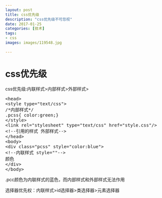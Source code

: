 ```yaml
---
layout: post
title: css优先级
description: "css优先级不可忽视"
date: 2017-01-25
categories: [技术]
tags: 
- css
images: images/119548.jpg
  
---
```

<h1>css优先级</h1>
<p>css优先级:内联样式>内部样式>外部样式></p>
<!--more-->
<pre>
&lt;head&gt;
&lt;style type="text/css"&gt;
/*内部样式*/
.pcss{ color:green;}
&lt;/style&gt;
&lt;link rel="stylesheet" type="text/css" href="style.css"/&gt;
&lt;!--引用的样式 外部样式--&gt;
&lt;/head&gt;
&lt;body&gt;
&lt;div class="pcss" style="color:blue"&gt;
&lt;!--内联样式 style=""--&gt;
颜色
&lt;/div&gt;
&lt;/body&gt;
</pre>
<p>.pcc颜色为内联样式的蓝色，而内部样式和外部样式无法作用</p>
<P>选择器优先权：内联样式>id选择器>类选择器>元素选择器</p>




